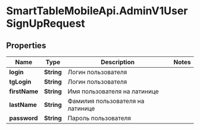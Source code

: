 # SmartTableMobileApi.AdminV1UserSignUpRequest

## Properties

Name | Type | Description | Notes
------------ | ------------- | ------------- | -------------
**login** | **String** | Логин пользователя | 
**tgLogin** | **String** | Логин пользователя | 
**firstName** | **String** | Имя пользователя на латинице | 
**lastName** | **String** | Фамилия пользователя на латинице | 
**password** | **String** | Пароль пользователя | 


